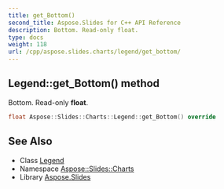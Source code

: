 ```yaml
---
title: get_Bottom()
second_title: Aspose.Slides for C++ API Reference
description: Bottom. Read-only float.
type: docs
weight: 118
url: /cpp/aspose.slides.charts/legend/get_bottom/
---
```

## Legend::get_Bottom() method


Bottom. Read-only **float**.

```cpp
float Aspose::Slides::Charts::Legend::get_Bottom() override
```

## See Also

* Class [Legend](./)
* Namespace [Aspose::Slides::Charts](../)
* Library [Aspose.Slides](../../)